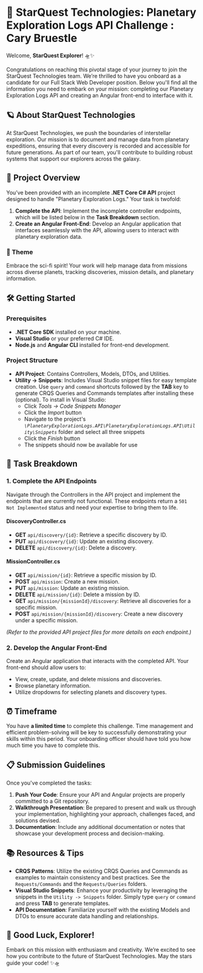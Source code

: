# 🚀 StarQuest Technologies: Planetary Exploration Logs API Challenge : Cary Bruestle

Welcome, **StarQuest Explorer**! 🛸✨

Congratulations on reaching this pivotal stage of your journey to join the StarQuest Technologies team. We’re thrilled to have you onboard as a candidate for our Full Stack Web Developer position. Below you'll find all the information you need to embark on your mission: completing our Planetary Exploration Logs API and creating an Angular front-end to interface with it.

## 🪐 About StarQuest Technologies

At StarQuest Technologies, we push the boundaries of interstellar exploration. Our mission is to document and manage data from planetary expeditions, ensuring that every discovery is recorded and accessible for future generations. As part of our team, you'll contribute to building robust systems that support our explorers across the galaxy.

## 📂 Project Overview

You’ve been provided with an incomplete **.NET Core C# API** project designed to handle "Planetary Exploration Logs." Your task is twofold:

1. **Complete the API**: Implement the incomplete controller endpoints, which will be listed below in the **Task Breakdown** section.
2. **Create an Angular Front-End**: Develop an Angular application that interfaces seamlessly with the API, allowing users to interact with planetary exploration data.

### 🌌 Theme

Embrace the sci-fi spirit! Your work will help manage data from missions across diverse planets, tracking discoveries, mission details, and planetary information.

## 🛠️ Getting Started

### Prerequisites

- **.NET Core SDK** installed on your machine.
- **Visual Studio** or your preferred C# IDE.
- **Node.js** and **Angular CLI** installed for front-end development.

### Project Structure

- **API Project**: Contains Controllers, Models, DTOs, and Utilities.
- **Utility -> Snippets**: Includes Visual Studio snippet files for easy template creation. Use `query` and `command` shortcuts followed by the **TAB** key to generate CRQS Queries and Commands templates after installing these (optional). To install in Visual Studio:
	- Click *Tools -> Code Snippets Manager*
	- Click the *Import* button
	- Navigate to the project's *`\PlanetaryExplorationLogs.API\PlanetaryExplorationLogs.API\Utility\Snippets`* folder and select all three snippets
	- Click the *Finish* button
	- The snippets should now be available for use

## 🧩 Task Breakdown

### 1. Complete the API Endpoints

Navigate through the Controllers in the API project and implement the endpoints that are currently not functional. These endpoints return a `501 Not Implemented` status and need your expertise to bring them to life.

#### **DiscoveryController.cs**

- **GET** `api/discovery/{id}`: Retrieve a specific discovery by ID.
- **PUT** `api/discovery/{id}`: Update an existing discovery.
- **DELETE** `api/discovery/{id}`: Delete a discovery.

#### **MissionController.cs**

- **GET** `api/mission/{id}`: Retrieve a specific mission by ID.
- **POST** `api/mission`: Create a new mission.
- **PUT** `api/mission`: Update an existing mission.
- **DELETE** `api/mission/{id}`: Delete a mission by ID.
- **GET** `api/mission/{missionId}/discovery`: Retrieve all discoveries for a specific mission.
- **POST** `api/mission/{missionId}/discovery`: Create a new discovery under a specific mission.

*(Refer to the provided API project files for more details on each endpoint.)*

### 2. Develop the Angular Front-End

Create an Angular application that interacts with the completed API. Your front-end should allow users to:

- View, create, update, and delete missions and discoveries.
- Browse planetary information.
- Utilize dropdowns for selecting planets and discovery types.

## ⏰ Timeframe

You have **a limited time** to complete this challenge. Time management and efficient problem-solving will be key to successfully demonstrating your skills within this period. Your onboarding officer should have told you how much time you have to complete this.

## 📋 Submission Guidelines

Once you've completed the tasks:

1. **Push Your Code**: Ensure your API and Angular projects are properly committed to a Git repository.
2. **Walkthrough Presentation**: Be prepared to present and walk us through your implementation, highlighting your approach, challenges faced, and solutions devised.
3. **Documentation**: Include any additional documentation or notes that showcase your development process and decision-making.

## 📚 Resources & Tips

- **CRQS Patterns**: Utilize the existing CRQS Queries and Commands as examples to maintain consistency and best practices. See the `Requests/Commands` and the `Requests/Queries` folders.
- **Visual Studio Snippets**: Enhance your productivity by leveraging the snippets in the `Utility -> Snippets` folder. Simply type `query` or `command` and press **TAB** to generate templates.
- **API Documentation**: Familiarize yourself with the existing Models and DTOs to ensure accurate data handling and relationships.

## 🌟 Good Luck, Explorer!

Embark on this mission with enthusiasm and creativity. We’re excited to see how you contribute to the future of StarQuest Technologies. May the stars guide your code! ✨🛸
